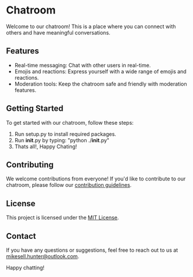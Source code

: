 # Chatroom

Welcome to our chatroom! This is a place where you can connect with others and have meaningful conversations.

## Features

- Real-time messaging: Chat with other users in real-time.
- Emojis and reactions: Express yourself with a wide range of emojis and reactions.
- Moderation tools: Keep the chatroom safe and friendly with moderation features.

## Getting Started

To get started with our chatroom, follow these steps:

1. Run setup.py to install required packages.
2. Run __init__.py by typing: "python ./__init__.py"
3. Thats all!, Happy Chating!

## Contributing

We welcome contributions from everyone! If you'd like to contribute to our chatroom, please follow our [contribution guidelines](CONTRIBUTING.md).

## License

This project is licensed under the [MIT License](LICENSE).

## Contact

If you have any questions or suggestions, feel free to reach out to us at [mikesell.hunter@outlook.com](mailto:mikesell.hunter@outlook.com).

Happy chatting!
